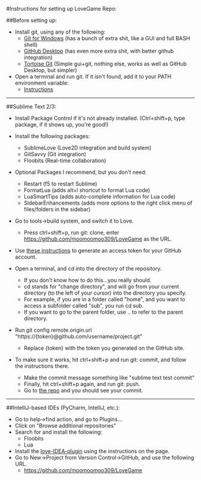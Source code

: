 #Instructions for setting up LoveGame Repo:


##Before setting up:
* Install git, using any of the following:
  * [Git for Windows](https://git-for-windows.github.io/) (has a bunch of extra shit, like a GUI and full BASH shell)
  * [GitHub Desktop](https://desktop.github.com/) (has even more extra shit, with better github integration)
  * [Tortoise Git](https://tortoisegit.org/) (Simple gui+git, nothing else, works as well as GitHub Desktop, but simpler)
* Open a terminal and run git. If it isn't found, add it to your PATH environment variable:
  * [Instructions](https://www.kb.wisc.edu/cae/page.php?id=24500)

---
##Sublime Text 2/3:
  * Install Package Control if it's not already installed. (Ctrl+shift+p, type package, if it shows up, you're good!)
	
  * Install the following packages:
     * SublimeLove (Love2D integration and build system)
     * GitSavvy (Git integration)
     * Floobits (Real-time collaboration)
	
  * Optional Packages I recommend, but you don't need: 
     * Restart (f5 to restart Sublime)
     * FormatLua (adds alt+l shortcut to format Lua code)
     * LuaSmartTips (adds auto-complete information for Lua code)
     * SidebarEnhancements (adds more options to the right click menu of files/folders in the sidebar)
	
  * Go to tools->build system, and switch it to Love.
	  * Press ctrl+shift+p, run git: clone, enter https://github.com/moomoomoo309/LoveGame as the URL.
	
  * Use [these instructions](https://help.github.com/articles/creating-an-access-token-for-command-line-use/) to generate an access token for your GitHub account.
	
  * Open a terminal, and cd into the directory of the repository.
     * If you don't know how to do this...you really should.
     * cd stands for "change directory", and will go from your current directory (to the left of your cursor) into the directory you specify.
     * For example, if you are in a folder called "home", and you want to access a subfolder called "sub", you run cd sub.
     * If you want to go to the parent folder, use .. to refer to the parent directory.
	
  * Run git config remote.origin.url "https://{token}@github.com/username/project.git"
     * Replace {token} with the token you generated on the GitHub site.
	
  * To make sure it works, hit ctrl+shift+p and run git: commit, and follow the instructions there.
     * Make the commit message something like "sublime text test commit"
     * Finally, hit ctrl+shift+p again, and run git: push.
     * Go to [the repo](https://github.com/moomoomoo309/LoveGame) and you should see your commit.  

---
##IntelliJ-based IDEs (PyCharm, IntelliJ, etc.):
  * Go to help->find action, and go to Plugins...
  * Click on "Browse additional repositories"
  * Search for and install the following:
    * Floobits
    * Lua
  * Install the [love-IDEA-plugin](https://github.com/rm-code/love-IDEA-plugin) using the instructions on the page.
  * Go to New->Project from Version Control->GitHub, and use the following URL.
     * https://github.com/moomoomoo309/LoveGame
		
